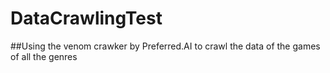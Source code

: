 # DataCrawlingTest

##Using the venom crawker by Preferred.AI to crawl the data of the games of all the genres
